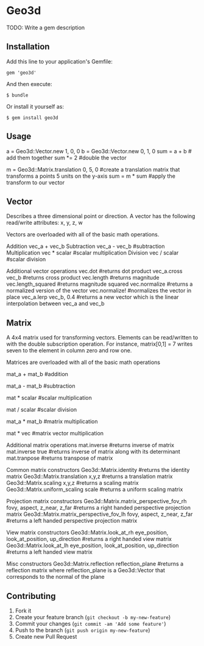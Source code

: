 # Geo3d

TODO: Write a gem description

## Installation

Add this line to your application's Gemfile:

    gem 'geo3d'

And then execute:

    $ bundle

Or install it yourself as:

    $ gem install geo3d

## Usage

a = Geo3d::Vector.new 1, 0, 0
b = Geo3d::Vector.new 0, 1, 0
sum = a + b # add them together
sum *= 2 #double the vector

m = Geo3d::Matrix.translation 0, 5, 0 #create a translation matrix that transforms a points 5 units on the y-axis
sum = m * sum #apply the transform to our vector


## Vector

Describes a three dimensional point or direction. A vector has the following read/write attributes: x, y, z, w

Vectors are overloaded with all of the basic math operations.

Addition
    vec_a + vec_b
Subtraction
    vec_a - vec_b   #subtraction
Multiplication
    vec * scalar  #scalar multiplication
Division
    vec / scalar  #scalar division

Additional vector operations
vec.dot  #returns dot product
vec_a.cross vec_b  #returns cross product
vec.length  #returns magnitude
vec.length_squared #returns magnitude squared
vec.normalize #returns a normalized version of the vector
vec.normalize! #normalizes the vector in place
vec_a.lerp vec_b, 0.4  #returns a new vector which is the linear interpolation between vec_a and vec_b


## Matrix

A 4x4 matrix used for transforming vectors. Elements can be read/written to with the double subscription operation.
For instance, matrix[0,1] = 7 writes seven to the element in column zero and row one.

Matrices are overloaded with all of the basic math operations

mat_a + mat_b   #addition

mat_a - mat_b   #subtraction

mat * scalar  #scalar multiplication

mat / scalar  #scalar division

mat_a * mat_b #matrix multiplication

mat * vec  #matrix vector multiplication


Additional matrix operations
mat.inverse #returns inverse of matrix
mat.inverse true  #returns inverse of matrix along with its determinant
mat.tranpose #returns transpose of matrix

Common matrix constructors
Geo3d::Matrix.identity  #returns the identity matrix
Geo3d::Matrix.translation x,y,z  #returns a translation matrix
Geo3d::Matrix.scaling x,y,z #returns a scaling matrix
Geo3d::Matrix.uniform_scaling scale #returns a uniform scaling matrix

Projection matrix constructors
Geo3d::Matrix.matrix_perspective_fov_rh fovy, aspect, z_near, z_far  #returns a right handed perspective projection matrix
Geo3d::Matrix.matrix_perspective_fov_lh fovy, aspect, z_near, z_far  #returns a left handed perspective projection matrix

View matrix constructors
Geo3d::Matrix.look_at_rh eye_position, look_at_position, up_direction #returns a right handed view matrix
Geo3d::Matrix.look_at_lh eye_position, look_at_position, up_direction #returns a left handed view matrix

Misc constructors
Geo3d::Matrix.reflection reflection_plane  #returns a reflection matrix where reflection_plane is a Geo3d::Vector that corresponds to the normal of the plane









## Contributing

1. Fork it
2. Create your feature branch (`git checkout -b my-new-feature`)
3. Commit your changes (`git commit -am 'Add some feature'`)
4. Push to the branch (`git push origin my-new-feature`)
5. Create new Pull Request
